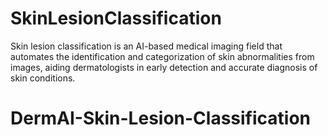 # SkinLesionClassification
 Skin lesion classification is an AI-based medical imaging field that automates the identification and categorization of skin abnormalities from images, aiding dermatologists in early detection and accurate diagnosis of skin conditions.
# DermAI-Skin-Lesion-Classification
